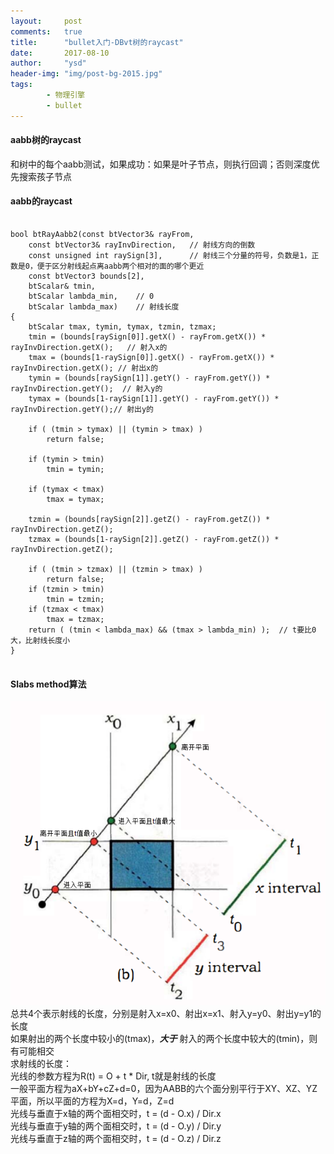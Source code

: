 ```yaml
---
layout:     post
comments:   true
title:      "bullet入门-DBvt树的raycast"
date:       2017-08-10
author:     "ysd"
header-img: "img/post-bg-2015.jpg"
tags:
        - 物理引擎
        - bullet
---
```


#### aabb树的raycast
和树中的每个aabb测试，如果成功：如果是叶子节点，则执行回调；否则深度优先搜索孩子节点

#### aabb的raycast

<pre>
<code>
bool btRayAabb2(const btVector3& rayFrom,
	const btVector3& rayInvDirection,	// 射线方向的倒数
	const unsigned int raySign[3],		// 射线三个分量的符号，负数是1，正数是0，便于区分射线起点离aabb两个相对的面的哪个更近
	const btVector3 bounds[2],
	btScalar& tmin,
	btScalar lambda_min,	// 0
	btScalar lambda_max)	// 射线长度
{
	btScalar tmax, tymin, tymax, tzmin, tzmax;
	tmin = (bounds[raySign[0]].getX() - rayFrom.getX()) * rayInvDirection.getX();	// 射入x的
	tmax = (bounds[1-raySign[0]].getX() - rayFrom.getX()) * rayInvDirection.getX();	// 射出x的
	tymin = (bounds[raySign[1]].getY() - rayFrom.getY()) * rayInvDirection.getY();	// 射入y的
	tymax = (bounds[1-raySign[1]].getY() - rayFrom.getY()) * rayInvDirection.getY();// 射出y的

	if ( (tmin > tymax) || (tymin > tmax) )
		return false;

	if (tymin > tmin)
		tmin = tymin;

	if (tymax < tmax)
		tmax = tymax;

	tzmin = (bounds[raySign[2]].getZ() - rayFrom.getZ()) * rayInvDirection.getZ();
	tzmax = (bounds[1-raySign[2]].getZ() - rayFrom.getZ()) * rayInvDirection.getZ();

	if ( (tmin > tzmax) || (tzmin > tmax) )
		return false;
	if (tzmin > tmin)
		tmin = tzmin;
	if (tzmax < tmax)
		tmax = tzmax;
	return ( (tmin < lambda_max) && (tmax > lambda_min) );	// t要比0大，比射线长度小
}
</code>
</pre>

#### Slabs method算法
![](/img/in-post/2017-08-23-dbvt02/1.png)
总共4个表示射线的长度，分别是射入x=x0、射出x=x1、射入y=y0、射出y=y1的长度  
如果射出的两个长度中较小的(tmax)，___大于___ 射入的两个长度中较大的(tmin)，则有可能相交  
求射线的长度：  
光线的参数方程为R(t) = O + t * Dir, t就是射线的长度  
一般平面方程为aX+bY+cZ+d=0，因为AABB的六个面分别平行于XY、XZ、YZ平面，所以平面的方程为X=d，Y=d，Z=d  
光线与垂直于x轴的两个面相交时，t = (d - O.x) / Dir.x  
光线与垂直于y轴的两个面相交时，t = (d - O.y) / Dir.y  
光线与垂直于z轴的两个面相交时，t = (d - O.z) / Dir.z  
